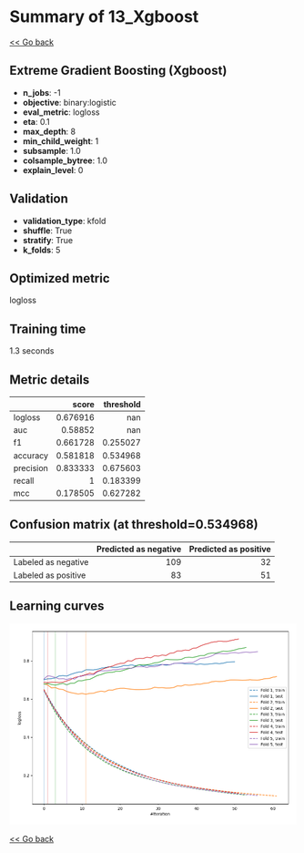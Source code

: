 # Summary of 13_Xgboost

[<< Go back](../README.md)


## Extreme Gradient Boosting (Xgboost)
- **n_jobs**: -1
- **objective**: binary:logistic
- **eval_metric**: logloss
- **eta**: 0.1
- **max_depth**: 8
- **min_child_weight**: 1
- **subsample**: 1.0
- **colsample_bytree**: 1.0
- **explain_level**: 0

## Validation
 - **validation_type**: kfold
 - **shuffle**: True
 - **stratify**: True
 - **k_folds**: 5

## Optimized metric
logloss

## Training time

1.3 seconds

## Metric details
|           |    score |   threshold |
|:----------|---------:|------------:|
| logloss   | 0.676916 |  nan        |
| auc       | 0.58852  |  nan        |
| f1        | 0.661728 |    0.255027 |
| accuracy  | 0.581818 |    0.534968 |
| precision | 0.833333 |    0.675603 |
| recall    | 1        |    0.183399 |
| mcc       | 0.178505 |    0.627282 |


## Confusion matrix (at threshold=0.534968)
|                     |   Predicted as negative |   Predicted as positive |
|:--------------------|------------------------:|------------------------:|
| Labeled as negative |                     109 |                      32 |
| Labeled as positive |                      83 |                      51 |

## Learning curves
![Learning curves](learning_curves.png)

[<< Go back](../README.md)

